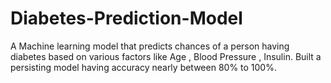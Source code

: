 # Diabetes-Prediction-Model
A Machine learning model that predicts chances of a person having diabetes based on various factors like Age , Blood Pressure , Insulin. Built a persisting model having accuracy nearly between 80% to 100%.  
